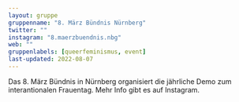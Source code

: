 ```yaml
---
layout: gruppe
gruppenname: "8. März Bündnis Nürnberg"
twitter: ""
instagram: "8.maerzbuendnis.nbg"
web: ""
gruppenlabels: [queerfeminismus, event]
last-updated: 2022-08-07
---
```


Das 8. März Bündnis in Nürnberg organisiert die jährliche Demo zum interantionalen Frauentag. Mehr Info gibt es auf Instagram. 


